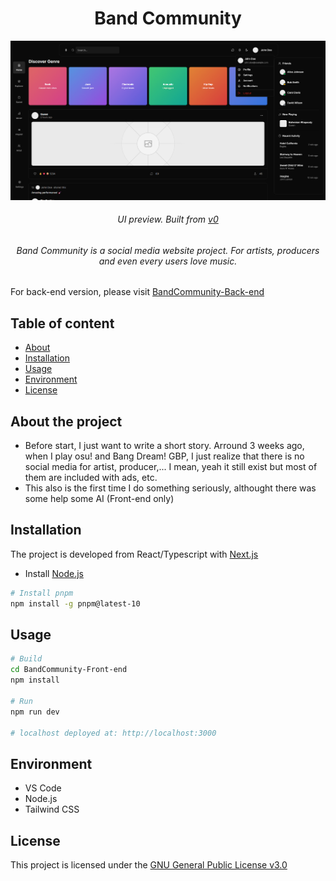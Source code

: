 <h1 align="center">Band Community</a></h1>

![lspcon_debug](/img/Preview.png)
<h6 align="center">UI preview. Built from <a href="https://v0.dev">v0</a></h6>
<h6 align="center">Band Community is a social media website project. For artists, producers and even every users love music.</h6>

For back-end version, please visit [BandCommunity-Back-end](https://github.com/kleqing/BandCommunity-Back-end)

## Table of content

- [About](#about-the-project)
- [Installation](#installation)
- [Usage](#usage)
- [Environment](#environment)
- [License](#license)

## About the project

- Before start, I just want to write a short story. Arround 3 weeks ago, when I play osu! and Bang Dream! GBP, I just realize that there is no social media for artist, producer,... I mean, yeah it still exist but most of them are included with ads, etc.
- This also is the first time I do something seriously, althought there was some help some AI (Front-end only)

## Installation

The project is developed from React/Typescript with [Next.js](https://nextjs.org/)

- Install [Node.js](https://nodejs.org/en/download)

```bash
# Install pnpm
npm install -g pnpm@latest-10
```

## Usage

```bash
# Build
cd BandCommunity-Front-end
npm install

# Run
npm run dev

# localhost deployed at: http://localhost:3000
```

## Environment

- VS Code
- Node.js
- Tailwind CSS

## License

This project is licensed under the [GNU General Public License v3.0](https://github.com/kleqing/BandCommunity-Front-end/blob/main/LICENSE)
